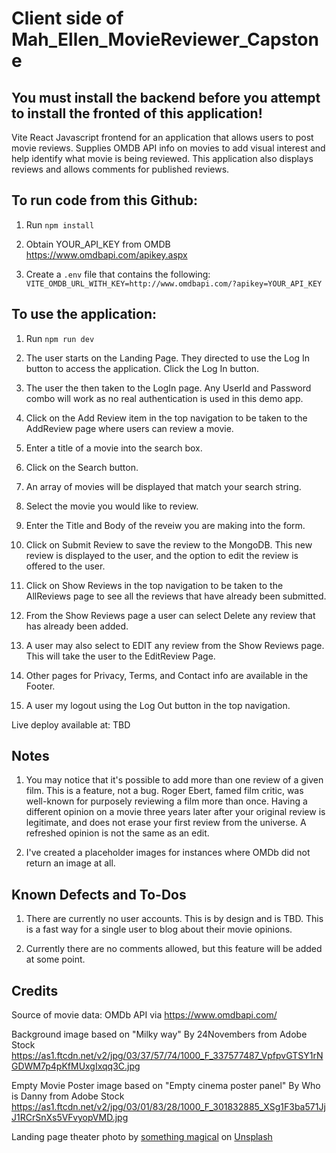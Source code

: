 # Client side of Mah_Ellen_MovieReviewer_Capstone

## You must install the backend before you attempt to install the fronted of this application!

Vite React Javascript frontend for an application that allows users to post movie reviews. Supplies OMDB API info on movies to add visual interest and help identify what movie is being reviewed. This application also displays reviews and allows comments for published reviews.

## To run code from this Github:

1. Run `npm install`

2. Obtain YOUR_API_KEY from OMDB https://www.omdbapi.com/apikey.aspx

3. Create a `.env` file that contains the following:
`VITE_OMDB_URL_WITH_KEY=http://www.omdbapi.com/?apikey=YOUR_API_KEY`

## To use the application:

1. Run `npm run dev`

1. The user starts on the Landing Page. They directed to use the Log In button to access the application. Click the Log In button.

1. The user the then taken to the LogIn page. Any UserId and Password combo will work as no real authentication is used in this demo app.

1. Click on the Add Review item in the top navigation to be taken to the AddReview page where users can review a movie.

1. Enter a title of a movie into the search box. 

1. Click on the Search button.

1. An array of movies will be displayed that match your search string. 

1. Select the movie you would like to review. 

1. Enter the Title and Body of the reveiw you are making into the form. 

1. Click on Submit Review to save the review to the MongoDB. This new review is displayed to the user, and the option to edit the review is offered to the user.

1. Click on Show Reviews in the top navigation to be taken to the AllReviews page to see all the reviews that have already been submitted.

1. From the Show Reviews page a user can select Delete any review that has already been added.

1. A user may also select to EDIT any review from the Show Reviews page. This will take the user to the EditReview Page.

1. Other pages for Privacy, Terms, and Contact info are available in the Footer.

1. A user my logout using the Log Out button in the top navigation.

Live deploy available at: TBD

## Notes

1. You may notice that it's possible to add more than one review of a given film. This is a feature, not a bug. Roger Ebert, famed film critic, was well-known for purposely reviewing a film more than once. Having a different opinion on a movie three years later after your original review is legitimate, and does not erase your first review from the universe. A refreshed opinion is not the same as an edit.

2. I've created a placeholder images for instances where OMDb did not return an image at all.

## Known Defects and To-Dos

1. There are currently no user accounts. This is by design and is TBD. This is a fast way for a single user to blog about their movie opinions.

2. Currently there are no comments allowed, but this feature will be added at some point.

 ## Credits

Source of movie data:
OMDb API via  https://www.omdbapi.com/

Background image based on "Milky way" By 24Novembers from Adobe Stock
https://as1.ftcdn.net/v2/jpg/03/37/57/74/1000_F_337577487_VpfpvGTSY1rNGDWM7p4pKfMUxgIxqq3C.jpg

Empty Movie Poster image based on "Empty cinema poster panel"
By Who is Danny from Adobe Stock
https://as1.ftcdn.net/v2/jpg/03/01/83/28/1000_F_301832885_XSg1F3ba571JjJ1RCrSnXs5VFvyopVMD.jpg

Landing page theater photo by <a href="https://unsplash.com/@somethingmagical?utm_content=creditCopyText&utm_medium=referral&utm_source=unsplash">something magical</a> on <a href="https://unsplash.com/photos/empty-chairs-inside-a-lighted-hall-SdjA-_Xzuxg?utm_content=creditCopyText&utm_medium=referral&utm_source=unsplash">Unsplash</a> 